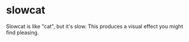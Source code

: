 # slowcat

Slowcat is like "cat", but it's slow. This produces a visual effect you might
find pleasing.

